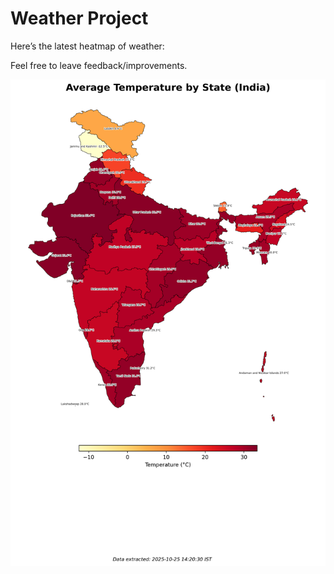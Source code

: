 # Weather Project

Here’s the latest heatmap of weather:

Feel free to leave feedback/improvements.

![India Heatmap](docs/assets/india_heatmap.png?v=FC8F59)
